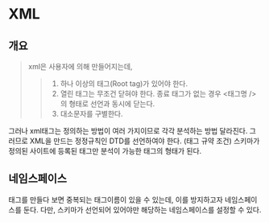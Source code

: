 # XML

## 개요

> xml은 사용자에 의해 만들어지는데,
>
> > 1. 하나 이상의 태그(Root tag)가 있어야 한다.
> > 2. 열린 태그는 무조건 닫혀야 한다. 종료 태그가 없는 경우 <태그명 />의 형태로 선언과 동시에 닫는다.
> > 3. 대소문자를 구별한다.

그러나 xml태그는 정의하는 방법이 여러 가지이므로 각각 분석하는 방법 달라진다.
그러므로 XML을 만드는 정정규칙인 DTD를 선언하여야 한다. (태그 규약 조건)
스키마가 정의된 사이트에 등록된 태그만 분석이 가능한 태그의 형태가 된다.

## 네임스페이스

태그를 만들다 보면 중복되는 태그이름이 있을 수 있는데, 이를 방지하고자 네임스페이스를 둔다.
다만, 스키마가 선언되어 있어야만 해당하는 네임스페이스를 설정할 수 있다.
